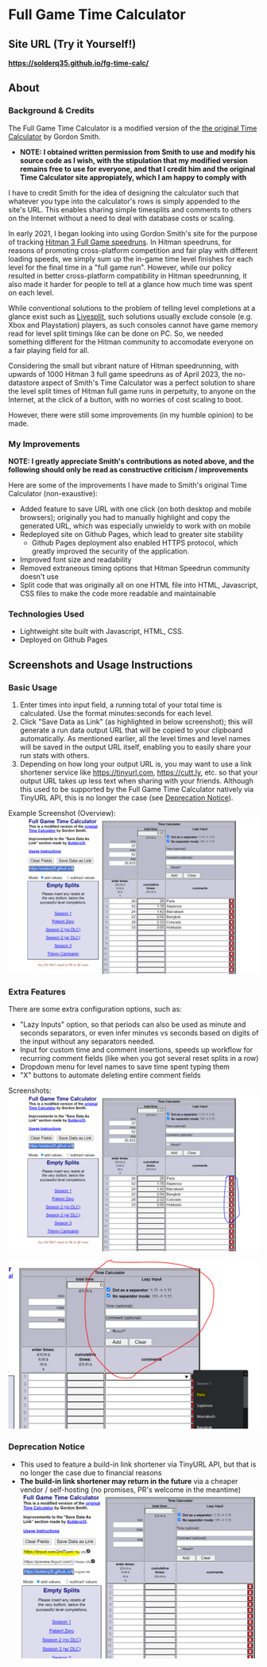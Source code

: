 # Full Game Time Calculator

## Site URL (Try it Yourself!)

**https://solderq35.github.io/fg-time-calc/**

## About

### Background & Credits

The Full Game Time Calculator is a modified version of the [the original Time Calculator](https://www.grun1.grunsports.com/utils/timeCalc.html) by Gordon Smith.

- **NOTE: I obtained written permission from Smith to use and modify his source code as I wish, with the stipulation that my modified version remains free to use for everyone, and that I credit him and the original Time Calculator site appropiately, which I am happy to comply with**

I have to credit Smith for the idea of designing the calculator such that whatever you type into the calculator's rows is simply appended to the site's URL. This enables sharing simple timesplits and comments to others on the Internet without a need to deal with database costs or scaling.

In early 2021, I began looking into using Gordon Smith's site for the purpose of tracking [Hitman 3 Full Game speedruns](https://www.speedrun.com/hitman_3/full_game). In Hitman speedruns, for reasons of promoting cross-platform competition and fair play with different loading speeds, we simply sum up the in-game time level finishes for each level for the final time in a "full game run". However, while our policy resulted in better cross-platform compatibility in Hitman speedrunning, it also made it harder for people to tell at a glance how much time was spent on each level.

While conventional solutions to the problem of telling level completions at a glance exist such as [Livesplit](https://github.com/LiveSplit/LiveSplit), such solutions usually exclude console (e.g. Xbox and Playstation) players, as such consoles cannot have game memory read for level split timings like can be done on PC. So, we needed something different for the Hitman community to accomodate everyone on a fair playing field for all.

Considering the small but vibrant nature of Hitman speedrunning, with upwards of 1000 Hitman 3 full game speedruns as of April 2023, the no-datastore aspect of Smith's Time Calculator was a perfect solution to share the level split times of Hitman full game runs in perpetuity, to anyone on the Internet, at the click of a button, with no worries of cost scaling to boot.

However, there were still some improvements (in my humble opinion) to be made.

### My Improvements

**NOTE: I greatly appreciate Smith's contributions as noted above, and the following should only be read as constructive criticism / improvements**

Here are some of the improvements I have made to Smith's original Time Calculator (non-exaustive):

- Added feature to save URL with one click (on both desktop and mobile browsers); originally you had to manually highlight and copy the generated URL, which was especially unwieldy to work with on mobile
- Redeployed site on Github Pages, which lead to greater site stability
  - Github Pages deployment also enabled HTTPS protocol, which greatly improved the security of the application.
- Improved font size and readability
- Removed extraneous timing options that Hitman Speedrun community doesn't use
- Split code that was originally all on one HTML file into HTML, Javascript, CSS files to make the code more readable and maintainable

### Technologies Used

- Lightweight site built with Javascript, HTML, CSS.
- Deployed on Github Pages

## Screenshots and Usage Instructions

### Basic Usage

1. Enter times into input field, a running total of your total time is calculated. Use the format minutes:seconds for each level.
2. Click "Save Data as Link" (as highlighted in below screenshot); this will generate a run data output URL that will be copied to your clipboard automatically. As mentioned earlier, all the level times and level names will be saved in the output URL itself, enabling you to easily share your run stats with others.
3. Depending on how long your output URL is, you may want to use a link shortener service like https://tinyurl.com, https://cutt.ly, etc. so that your output URL takes up less text when sharing with your friends. Although this used to be supported by the Full Game Time Calculator natively via TinyURL API, this is no longer the case (see [Deprecation Notice](#deprecation-notice)).

Example Screenshot (Overview):
![image](./static/overview.PNG)

### Extra Features

There are some extra configuration options, such as:

- "Lazy Inputs" option, so that periods can also be used as minute and seconds separators, or even infer minutes vs seconds based on digits of the input without any separators needed.
- Input for custom time and comment insertions, speeds up workflow for recurring comment fields (like when you got several reset splits in a row)
- Dropdown menu for level names to save time spent typing them
- "X" buttons to automate deleting entire comment fields

Screenshots:
![image](./static/x-buttons.PNG)

![image](./static/level-select-lazy-input.PNG)

### Deprecation Notice

- This used to feature a build-in link shortener via TinyURL API, but that is no longer the case due to financial reasons
- **The build-in link shortener may return in the future** via a cheaper vendor / self-hosting (no promises, PR's welcome in the meantime)
  ![image](./static/old-tinyurl.PNG)
